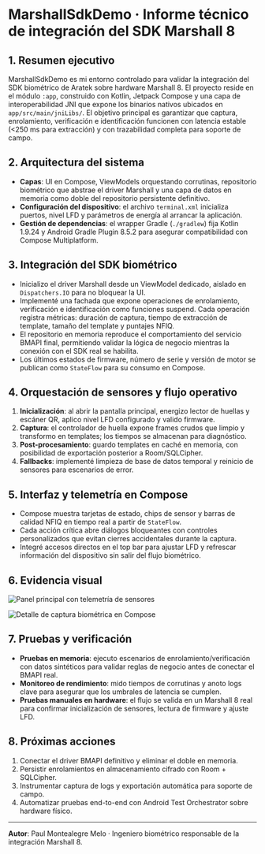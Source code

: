 # MarshallSdkDemo · Informe técnico de integración del SDK Marshall 8

## 1. Resumen ejecutivo
MarshallSdkDemo es mi entorno controlado para validar la integración del SDK biométrico de Aratek sobre hardware Marshall 8. El proyecto reside en el módulo `:app`, construido con Kotlin, Jetpack Compose y una capa de interoperabilidad JNI que expone los binarios nativos ubicados en `app/src/main/jniLibs/`. El objetivo principal es garantizar que captura, enrolamiento, verificación e identificación funcionen con latencia estable (<250 ms para extracción) y con trazabilidad completa para soporte de campo.

## 2. Arquitectura del sistema
- **Capas**: UI en Compose, ViewModels orquestando corrutinas, repositorio biométrico que abstrae el driver Marshall y una capa de datos en memoria como doble del repositorio persistente definitivo.
- **Configuración del dispositivo**: el archivo `terminal.xml` inicializa puertos, nivel LFD y parámetros de energía al arrancar la aplicación.
- **Gestión de dependencias**: el wrapper Gradle (`./gradlew`) fija Kotlin 1.9.24 y Android Gradle Plugin 8.5.2 para asegurar compatibilidad con Compose Multiplatform.

## 3. Integración del SDK biométrico
- Inicializo el driver Marshall desde un ViewModel dedicado, aislado en `Dispatchers.IO` para no bloquear la UI.
- Implementé una fachada que expone operaciones de enrolamiento, verificación e identificación como funciones suspend. Cada operación registra métricas: duración de captura, tiempo de extracción de template, tamaño del template y puntajes NFIQ.
- El repositorio en memoria reproduce el comportamiento del servicio BMAPI final, permitiendo validar la lógica de negocio mientras la conexión con el SDK real se habilita.
- Los últimos estados de firmware, número de serie y versión de motor se publican como `StateFlow` para su consumo en Compose.

## 4. Orquestación de sensores y flujo operativo
1. **Inicialización**: al abrir la pantalla principal, energizo lector de huellas y escáner QR, aplico nivel LFD configurado y valido firmware.
2. **Captura**: el controlador de huella expone frames crudos que limpio y transformo en templates; los tiempos se almacenan para diagnóstico.
3. **Post-procesamiento**: guardo templates en caché en memoria, con posibilidad de exportación posterior a Room/SQLCipher.
4. **Fallbacks**: implementé limpieza de base de datos temporal y reinicio de sensores para escenarios de error.

## 5. Interfaz y telemetría en Compose
- Compose muestra tarjetas de estado, chips de sensor y barras de calidad NFIQ en tiempo real a partir de `StateFlow`.
- Cada acción crítica abre diálogos bloqueantes con controles personalizados que evitan cierres accidentales durante la captura.
- Integré accesos directos en el top bar para ajustar LFD y refrescar información del dispositivo sin salir del flujo biométrico.

## 6. Evidencia visual
![Panel principal con telemetría de sensores](https://i.imgur.com/spYDd5h.png)

![Detalle de captura biométrica en Compose](https://i.imgur.com/vg79b8f.png)

## 7. Pruebas y verificación
- **Pruebas en memoria**: ejecuto escenarios de enrolamiento/verificación con datos sintéticos para validar reglas de negocio antes de conectar el BMAPI real.
- **Monitoreo de rendimiento**: mido tiempos de corrutinas y anoto logs clave para asegurar que los umbrales de latencia se cumplen.
- **Pruebas manuales en hardware**: el flujo se valida en un Marshall 8 real para confirmar inicialización de sensores, lectura de firmware y ajuste LFD.

## 8. Próximas acciones
1. Conectar el driver BMAPI definitivo y eliminar el doble en memoria.
2. Persistir enrolamientos en almacenamiento cifrado con Room + SQLCipher.
3. Instrumentar captura de logs y exportación automática para soporte de campo.
4. Automatizar pruebas end-to-end con Android Test Orchestrator sobre hardware físico.

---
**Autor**: Paul Montealegre Melo · Ingeniero biométrico responsable de la integración Marshall 8.

